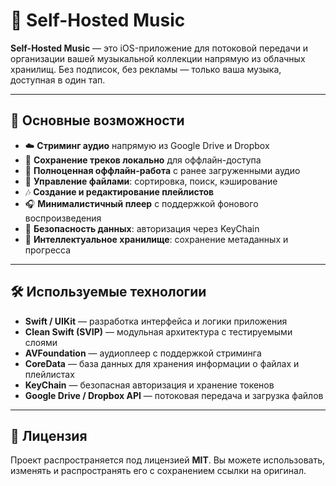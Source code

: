 # 🎵 Self-Hosted Music

**Self-Hosted Music** — это iOS-приложение для потоковой передачи и организации вашей музыкальной коллекции напрямую из облачных хранилищ. Без подписок, без рекламы — только ваша музыка, доступная в один тап.

---

## 🚀 Основные возможности

- ☁️ **Стриминг аудио** напрямую из Google Drive и Dropbox  
- 💾 **Сохранение треков локально** для оффлайн-доступа  
- 📴 **Полноценная оффлайн-работа** с ранее загруженными аудио  
- 📂 **Управление файлами**: сортировка, поиск, кэширование  
- 🎶 **Создание и редактирование плейлистов**  
- 🎧 **Минималистичный плеер** с поддержкой фонового воспроизведения  
- 🔐 **Безопасность данных**: авторизация через KeyChain  
- 🧠 **Интеллектуальное хранилище**: сохранение метаданных и прогресса  

---

## 🛠 Используемые технологии

- **Swift / UIKit** — разработка интерфейса и логики приложения  
- **Clean Swift (SVIP)** — модульная архитектура с тестируемыми слоями  
- **AVFoundation** — аудиоплеер с поддержкой стриминга  
- **CoreData** — база данных для хранения информации о файлах и плейлистах  
- **KeyChain** — безопасная авторизация и хранение токенов  
- **Google Drive / Dropbox API** — потоковая передача и загрузка файлов  

---

## 📄 Лицензия

Проект распространяется под лицензией **MIT**. Вы можете использовать, изменять и распространять его с сохранением ссылки на оригинал.
